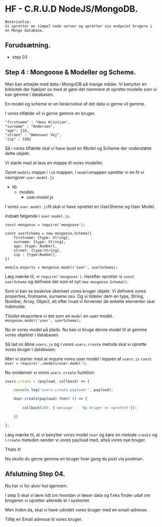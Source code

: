 # HF - C.R.U.D NodeJS/MongoDB.

```
Beskrivelse: 
Vi opretter en simpel node server og opretter via endpoint brugere i en Mongo Database.
```

## Forudsætning.

* step 03

## Step 4 : Mongoose & Modeller og Scheme.

Man kan arbejde med data i MongoDB på mange måder. Vi benytter en bibliotek der hjælper os med at gøre det nemmere at oprette modelle som vi kan gemme i databasen.

En model og scheme er en beskrivelse af det data vi gerne vil gemme.

I vores tilfælde vil vi gerne gemme en bruger.

```
"firstname" : "Hans Kristian",
"surname" : "Andersen",
"age": 132,
"street" : "Dæhovoer Vej",
"zip" : 5201 
```

Så i vores tilfælde skal vi have lavet en Model og Scheme der understøtte dette objekt.

Vi starte med at lave en mappe til vores modeller.

Opret `models` mappe i `lib` mappen. I `models`mappen opretter vi en fil vi navngiver `user.model.js`

* lib
    * models
        * user.model.js

I vores `user.model.js`fil skal vi have oprettet en UserSheme og User Model.

Indsæt følgende i `user.model.js`.
```
const mongoose = require('mongoose');

const userSchema = new mongoose.Schema({
    firstname: {type: String},
    surname: {type: String},
    age: {type: Number},
    street: {type:String},
    zip : {type:Number},
})

module.exports = mongoose.model('user', userSchema);
```
Læg mærke til, vi `require('mongoose')`. Herefter opretter vi `const userScheme` og definere det som et nyt `new mongoose.Schema()`.

Som vi kan se beskrive skemaet vores bruger objekt. Vi definere vores properties, firstname, surname osv. Og vi tildeler dem en type, String, Number, Array, Object, alt efter hvad vi forventer de enkelte elementer skal indeholde.

Tilsidst eksportere vi det som en `model` en user model.
``mongoose.model('user', userSchema);``

Nu er vores model på plads. Nu kan vi bruge denne model til at gemme vores objekter i databasen.

Så lad os åbne `users.js` og i vores `users.create` metode skal vi oprette vores bruger i databasen.

Men vi starter med at require vores user model i toppen af `users.js`
`const User = require('./models/user.model');`

Nu omdanner vi vores `users.create` funktion:

```JavaScript
users.create = (payload, callback) => {

    console.log('users.create payload:', payload);

    User.create(payload).then( () => {
  
        callback(200, {'message' : 'Ny bruger er oprettet'});

    })

};
```

Læg mærke til, at vi benytter vores model `User` og køre en metode `create` og i `create` metoden sender vi vores payload med, altså vores nye bruger.

Thats it! 

Nu skulle du gerne gemme en bruger hver gang du post via postman.

## Afslutning Step 04.

Nu har vi for alvor hul igennem.

I step 5 skal vi lære lidt om hvordan vi læser data og f.eks finder udaf om brugeren vi opretter allerede er i systemet.

Men inden da, skal vi have udvidet vores bruger med en email-adresse.

Tilføj en Email adresse til vores bruger.